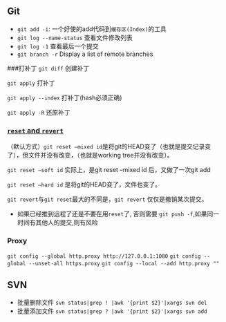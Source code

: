 ## Git
* `git add -i`: 一个好使的add代码到`缓存区(Index)`的工具
* `git log --name-status` 查看文件修改列表
* `git log -1` 查看最后一个提交
* `git branch -r` Display a list of remote branches

###打补丁
`git diff` 创建补丁

`git apply` 打补丁

`git apply --index` 打补丁(hash必须正确)

`git apply -R` 还原补丁

### [`reset` and `revert`](http://my.oschina.net/MinGKai/blog/144932)
（默认方式）`git reset –mixed id`是将git的HEAD变了（也就是提交记录变了），但文件并没有改变，（也就是working tree并没有改变）。

`git reset –soft id` 实际上，是git reset –mixed id 后，又做了一次git add

`git reset –hard id` 是将git的HEAD变了，文件也变了。

`git revert`与`git reset`最大的不同是，`git revert` 仅仅是撤销某次提交。

* 如果已经推到远程了还是不要在用`reset`了, 否则需要 `git push -f`,如果同一时间有其他人的提交,则有风险
### Proxy
`git config --global http.proxy http://127.0.0.1:1080`
`git config --global --unset-all https.proxy`
`git config --local --add http.proxy ""`

## SVN
* 批量删除文件
`svn status|grep ! |awk '{print $2}'|xargs svn del`
* 批量添加文件
`svn status|grep ? |awk '{print $2}'|xargs svn add`
